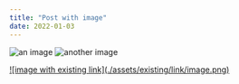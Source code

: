 ```yaml
---
title: "Post with image"
date: 2022-01-03
---
```


![an image](./assets/some/image.png)
![another image](./assets/another/image.png)

<a href="http://existing-link.com">
  ![image with existing link](./assets/existing/link/image.png)
</a>

